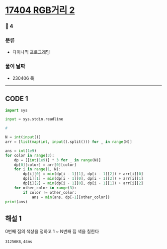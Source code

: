 # [17404 RGB거리 2](https://www.acmicpc.net/problem/17404)

### 🥇 4

### 분류

- 다이나믹 프로그래밍

### 풀이 날짜

- 230406 목

---

## CODE 1

```python
import sys

input = sys.stdin.readline

#

N = int(input())
arr = [list(map(int, input().split())) for _ in range(N)]

ans = int(1e9)
for color in range(3):
    dp = [[int(1e9)] * 3 for _ in range(N)]
    dp[0][color] = arr[0][color]
    for i in range(1, N):
        dp[i][0] = min(dp[i - 1][1], dp[i - 1][2]) + arr[i][0]
        dp[i][1] = min(dp[i - 1][0], dp[i - 1][2]) + arr[i][1]
        dp[i][2] = min(dp[i - 1][0], dp[i - 1][1]) + arr[i][2]
    for other_color in range(3):
        if color != other_color:
            ans = min(ans, dp[-1][other_color])
print(ans)

```

## 해설 1

0번째 집의 색상을 정하고 1 ~ N번째 집 색을 칠한다

`31256KB`, `44ms`
